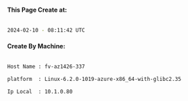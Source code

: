 
   
#### This Page Create at:

```bash

2024-02-10 - 08:11:42 UTC

```

#### Create By Machine:

```bash

Host Name : fv-az1426-337

platform  : Linux-6.2.0-1019-azure-x86_64-with-glibc2.35

Ip Local  : 10.1.0.80

```

